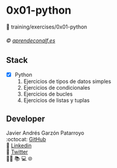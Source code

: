 # 0x01-python
:open_file_folder: training/exercises/0x01-python

###### :copyright: [aprendeconalf.es](http://aprendeconalf.es/python/ejercicios/)

## Stack
* [x] Python
  1. Ejercicios de tipos de datos simples
  2. Ejercicios de condicionales
  3. Ejercicios de bucles
  4. Ejercicios de listas y tuplas

## Developer
Javier Andrés Garzón Patarroyo  
:octocat: [GitHub](https://github.com/javierandresgp/)  
:link: [Linkedin](https://www.linkedin.com/in/javierandresgp/)  
:link: [Twitter](https://twitter.com/javierandresgp0)  
:man_technologist: :books: :computer: :globe_with_meridians:
